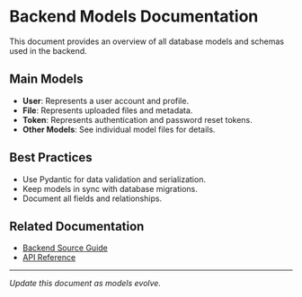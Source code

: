 # Backend Models Documentation

This document provides an overview of all database models and schemas used in the backend.

## Main Models

- **User**: Represents a user account and profile.
- **File**: Represents uploaded files and metadata.
- **Token**: Represents authentication and password reset tokens.
- **Other Models**: See individual model files for details.

## Best Practices

- Use Pydantic for data validation and serialization.
- Keep models in sync with database migrations.
- Document all fields and relationships.

## Related Documentation

- [Backend Source Guide](../../../backend-source-guide.md)
- [API Reference](../../../api-reference.md)

---

*Update this document as models evolve.*
